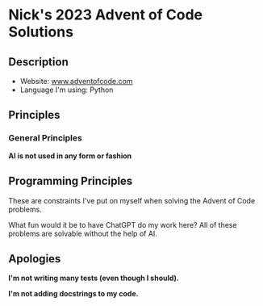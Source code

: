 # Nick's 2023 Advent of Code Solutions
## Description
- Website: www.adventofcode.com
- Language I'm using:  Python
## Principles
### General Principles
**AI is not used in any form or fashion** 
## Programming Principles
These are constraints I've put on myself when solving the Advent of Code problems.  



What fun would it be to have ChatGPT do my work here?  All of these problems are solvable without the help of AI.
## Apologies
**I'm not writing many tests (even though I should).**

**I'm not adding docstrings to my code.**
